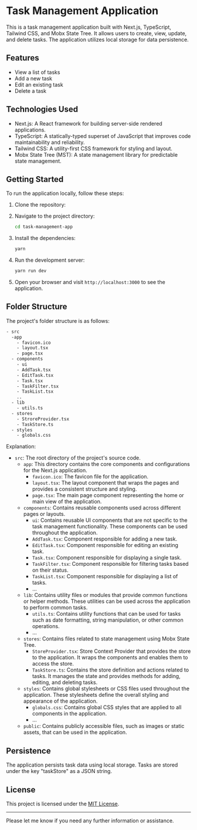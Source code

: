 # Task Management Application

This is a task management application built with Next.js, TypeScript, Tailwind CSS, and Mobx State Tree. It allows users to create, view, update, and delete tasks. The application utilizes local storage for data persistence.

## Features

- View a list of tasks
- Add a new task
- Edit an existing task
- Delete a task

## Technologies Used

- Next.js: A React framework for building server-side rendered applications.
- TypeScript: A statically-typed superset of JavaScript that improves code maintainability and reliability.
- Tailwind CSS: A utility-first CSS framework for styling and layout.
- Mobx State Tree (MST): A state management library for predictable state management.

## Getting Started

To run the application locally, follow these steps:

1. Clone the repository:


2. Navigate to the project directory:

   ```bash
   cd task-management-app
   ```

3. Install the dependencies:

   ```bash
   yarn
   ```

4. Run the development server:

   ```bash
   yarn run dev
   ```

5. Open your browser and visit `http://localhost:3000` to see the application.

## Folder Structure

The project's folder structure is as follows:

```bash
- src
  -app
    - favicon.ico
    - layout.tsx
    - page.tsx
  - components
    - ui
    - AddTask.tsx
    - EditTask.tsx
    - Task.tsx
    - TaskFilter.tsx
    - TaskList.tsx
    ..
  - lib
    - utils.ts
  - stores
    - StroreProvider.tsx
    - TaskStore.ts
  - styles
    - globals.css
```

Explanation:

- `src`: The root directory of the project's source code.
  - `app`: This directory contains the core components and configurations for the Next.js application.
    - `favicon.ico`: The favicon file for the application.
    - `layout.tsx`: The layout component that wraps the pages and provides a consistent structure and styling.
    - `page.tsx`: The main page component representing the home or main view of the application.
  - `components`: Contains reusable components used across different pages or layouts.
    - `ui`: Contains reusable UI components that are not specific to the task management functionality. These components can be used throughout the application.
    - `AddTask.tsx`: Component responsible for adding a new task.
    - `EditTask.tsx`: Component responsible for editing an existing task.
    - `Task.tsx`: Component responsible for displaying a single task.
    - `TaskFilter.tsx`: Component responsible for filtering tasks based on their status.
    - `TaskList.tsx`: Component responsible for displaying a list of tasks.
    - ...
  - `lib`: Contains utility files or modules that provide common functions or helper methods. These utilities can be used across the application to perform common tasks.
    - `utils.ts`: Contains utility functions that can be used for tasks such as date formatting, string manipulation, or other common operations.
    - ...
  - `stores`: Contains files related to state management using Mobx State Tree.
    - `StoreProvider.tsx`: Store Context Provider that provides the store to the application. It wraps the components and enables them to access the store.
    - `TaskStore.ts`: Contains the store definition and actions related to tasks. It manages the state and provides methods for adding, editing, and deleting tasks.
  - `styles`: Contains global stylesheets or CSS files used throughout the application. These stylesheets define the overall styling and appearance of the application.
    - `globals.css`: Contains global CSS styles that are applied to all components in the application.
    - ...
  - `public`: Contains publicly accessible files, such as images or static assets, that can be used in the application.

## Persistence

The application persists task data using local storage. Tasks are stored under the key "taskStore" as a JSON string.

## License

This project is licensed under the [MIT License](LICENSE).

---

Please let me know if you need any further information or assistance.
